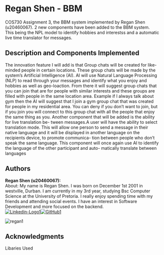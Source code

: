 # Regan Shen - BBM

COS730 Assignment 3, the BBM system implemented by Regan Shen (u20460067). 2 new components have been added to the BBM system. This being the NPL model to identify hobbies and interestss and a automatic live time translator for messages.

## Description and Components Implemented
The innovation feature I will add is that Group chats will be created for like-
minded people in certain locations. These group chats will be made by the
system’s Artificial Intelligence (AI). AI will use Natural Language Processing
(NLP) to read through your messages and identify what you enjoy and hobbies
as well as geo-loaction. From there it will suggest group chats that you can
join that are for people with similar interests and these groups are filled with
people in the same location area. Example if I always talk about gym then the
AI will suggest that I join a gym group chat that was created for people in my
residential area. You can deny if you don’t want to join, but if you join you will
connect to this group chat with all the people that enjoy the same thing as you.
Another component that will be added is the ability for live translation be-
tween messages.A user will have the ability to select translation mode. This
will allow one person to send a message in their native language and it will be
displayed in another language on the recipients device, to promote communica-
tion between people who don’t speak the same language. This component will
once again use AI to identify the language of the other participant and auto-
matically translate between languages

## Authors

<b> Regan Shen (u20460067): </b> <br>
About: My name is Regan Shen. I was born on December 1st 2001 in westville, Durban. I am currently in my 3rd year, studying Bsc Computer Science at the University of Pretoria. I really enjoy spending time with my friends and attending social events. I have an interest in Software Development and more focused on the backend. <br>
[![Linkedin-Logo1](https://user-images.githubusercontent.com/93085916/197403271-3c6e07ef-64a9-456e-986d-004399535a3b.png)](https://www.linkedin.com/in/regan-shen-b8a73b23a/)[![GitHub1](https://user-images.githubusercontent.com/93085916/197403661-72316ed5-241e-4664-95ad-4c099f8f50b3.png)](https://github.com/ReganShen)

![regan1](https://user-images.githubusercontent.com/93085916/197404270-bd73d0a7-46c2-4502-bf14-f188f5e707a2.jpg)

## Acknowledgments

Libaries Used
